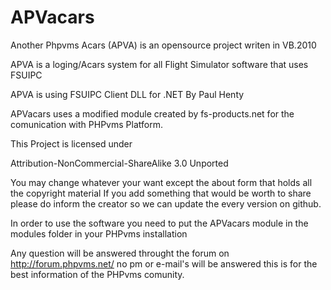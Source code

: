 APVacars
========
Another Phpvms Acars (APVA) is an opensource project writen in VB.2010


APVA is a loging/Acars system for all Flight Simulator software that uses FSUIPC 

APVA is using FSUIPC Client DLL for .NET 
By Paul Henty

APVacars uses a modified module created by fs-products.net 
for the comunication with PHPvms Platform.

This Project is licensed under

Attribution-NonCommercial-ShareAlike 3.0 Unported



You may change whatever your want except the about form that holds all the copyright material
If you add something that would be worth to share please do inform the creator so we can update the every version on 
github.


In order to use the software you need to put the APVacars module in the modules folder in your PHPvms installation

Any question will be answered throught the forum on http://forum.phpvms.net/ no pm or e-mail's will be answered
this is for the best information of the PHPvms comunity.
